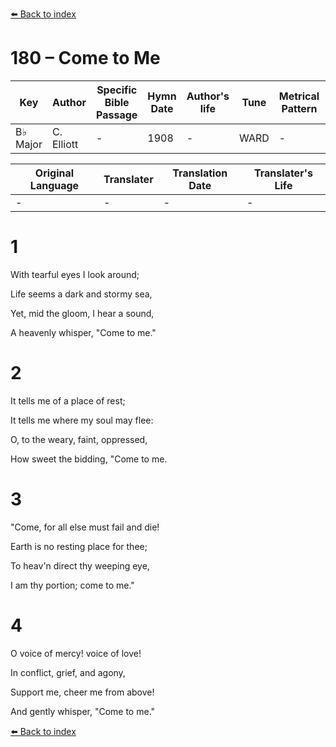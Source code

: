 [⬅️ Back to index](../README.md)

# 180 – Come to Me

Key | Author   | Specific Bible Passage     |Hymn Date |Author's life |Tune |Metrical Pattern   |Composer/Source
-- | --------- | ---------------------------|----------|--------------|-----|-------------------|-------------  
B♭ Major |C. Elliott |- |1908 |- |WARD |- |-

Original Language | Translater | Translation Date   | Translater's Life  
----------------- | --------- | --------------------|-------------     
\- |- |- |-




# 1

With tearful eyes I look around;

Life seems a dark and stormy sea,

Yet, mid the gloom, I hear a sound,

A heavenly whisper, "Come to me."



# 2

It tells me of a place of rest;

It tells me where my soul may flee:

O, to the weary, faint, oppressed,

How sweet the bidding, "Come to me.



# 3

"Come, for all else must fail and die!

Earth is no resting place for thee;

To heav'n direct thy weeping eye,

I am thy portion; come to me."



# 4

O voice of mercy!  voice of love!

In conflict, grief, and agony,

Support me, cheer me from above!

And gently whisper, "Come to me."



[⬅️ Back to index](../README.md)
